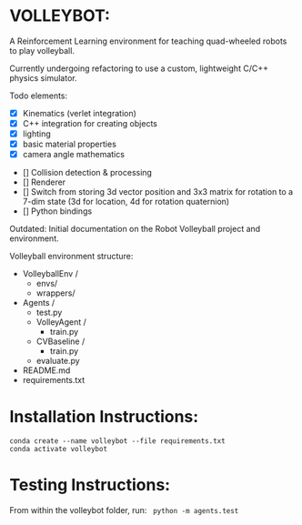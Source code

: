 # VOLLEYBOT:
A Reinforcement Learning environment for teaching quad-wheeled robots to play volleyball.

Currently undergoing refactoring to use a custom, lightweight C/C++ physics simulator. 

Todo elements:
- [x] Kinematics (verlet integration)
- [x] C++ integration for creating objects
- [x] lighting
- [x] basic material properties
- [x] camera angle mathematics
- [] Collision detection & processing
- [] Renderer
- [] Switch from storing 3d vector position and 3x3 matrix for rotation to a 7-dim state (3d for location, 4d for rotation quaternion)
- [] Python bindings



Outdated:
Initial documentation on the Robot Volleyball project and environment.

Volleyball environment structure:
- VolleyballEnv / 
    - envs/
    - wrappers/ 
- Agents / 
    - test.py
    - VolleyAgent / 
        - train.py
    - CVBaseline /
        - train.py
    - evaluate.py
- README.md
- requirements.txt


# Installation Instructions:
```
conda create --name volleybot --file requirements.txt
conda activate volleybot
```

# Testing Instructions:
From within the volleybot folder, run:
``` python -m agents.test```





